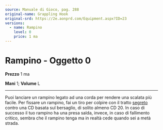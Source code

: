 ```yaml
---
source: Manuale di Gioco, pag. 288
original-name: Grappling Hook
original-srd: https://2e.aonprd.com/Equipment.aspx?ID=23
versions:
  - name: Rampino
    level: 0
    price: 1 ma
---
```


# Rampino - Oggetto 0

**Prezzo** 1 ma

**Mani** 1; **Volume** L

---

Puoi lanciare un rampino legato ad una corda per rendere una scalata più facile.
Per fissare un rampino, fai un tiro per colpire con il tratto
[segreto](/tratti/segreto) contro una CD basata sul bersaglio, di solito almeno
CD 20. In caso di successo il tuo rampino ha una presa salda, invece, in caso di
fallimento critico, sembra che il rampino tenga ma in realtà cede quando sei a
metà strada.
